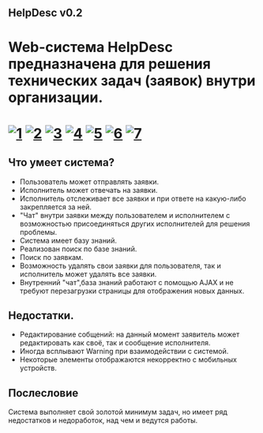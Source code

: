 ## HelpDesc v0.2

Web-система HelpDesc предназначена для решения технических задач (заявок) внутри организации. 
=======
<a href="https://ibb.co/bWHmmCX"><img src="https://i.ibb.co/K0NhhfW/1.jpg" alt="1" border="0"></a>
<a href="https://ibb.co/B4FT9z3"><img src="https://i.ibb.co/9wSy78g/2.jpg" alt="2" border="0"></a>
<a href="https://ibb.co/1s5M4VF"><img src="https://i.ibb.co/5YykJDb/3.jpg" alt="3" border="0"></a>
<a href="https://ibb.co/xJxNrpr"><img src="https://i.ibb.co/0hHxzgz/4.jpg" alt="4" border="0"></a>
<a href="https://ibb.co/m0jN1T9"><img src="https://i.ibb.co/sCfWkRK/5.jpg" alt="5" border="0"></a>
<a href="https://ibb.co/gJFnZGQ"><img src="https://i.ibb.co/BBK12mv/6.jpg" alt="6" border="0"></a>
<a href="https://ibb.co/n35pRyX"><img src="https://i.ibb.co/s5M7t4T/7.jpg" alt="7" border="0"></a>
=======
## Что умеет система?
- Пользователь может отправлять заявки.
- Исполнитель может отвечать на заявки.
- Исполнитель отслеживает все заявки и при ответе на какую-либо закрепляется за ней.
- "Чат" внутри заявки между пользователем и исполнителем с возможностью присоединяться других исполнителей для решения проблемы.
- Система имеет базу знаний.
- Реализован поиск по базе знаний.
- Поиск по заявкам.
- Возможность удалять свои заявки для пользователя, так и исполнитель может удалять все заявки.
- Внутренний "чат",база знаний работают с помощью AJAX и не требуют перезагрузки страницы для отображения новых данных.

## Недостатки.
- Редактирование собщений: на данный момент заявитель может редактировать как своё, так и сообщение исполнителя.
- Иногда всплывают Warning при взаимодействии с системой.
- Некоторые элементы отображаются некорректно с мобильных устройств.



## Послесловие
Система выполняет свой золотой минимум задач, но имеет ряд недостатков и недоработок, над чем и ведутся работы.
